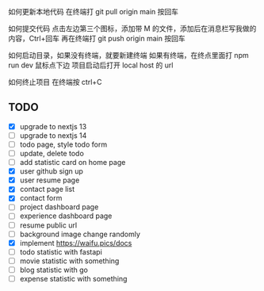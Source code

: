 如何更新本地代码
在终端打 git pull origin main 按回车

如何提交代码
点击左边第三个图标，添加带 M 的文件，添加后在消息栏写我做的内容，Ctrl+回车
再在终端打 git push origin main 按回车

如何启动目录，如果没有终端，就要新建终端
如果有终端，在终点里面打 npm run dev 鼠标点下边
项目启动后打开 local host 的 url

如何终止项目
在终端按 ctrl+C

## TODO

- [x] upgrade to nextjs 13
- [ ] upgrade to nextjs 14
- [ ] todo page, style todo form
- [ ] update, delete todo
- [ ] add statistic card on home page
- [x] user github sign up
- [x] user resume page
- [x] contact page list
- [x] contact form
- [ ] project dashboard page
- [ ] experience dashboard page
- [ ] resume public url
- [ ] background image change randomly
- [x] implement https://waifu.pics/docs
- [ ] todo statistic with fastapi
- [ ] movie statistic with something
- [ ] blog statistic with go
- [ ] expense statistic with something
